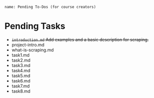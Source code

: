 ```ngMeta
name: Pending To-Dos (for course creators)
```

# Pending Tasks

- ~~`introduction.md` Add examples and a basic description for scraping.~~
- project-intro.md
- what-is-scraping.md
- task1.md
- task2.md
- task3.md
- task4.md
- task5.md
- task6.md
- task7.md
- task8.md
